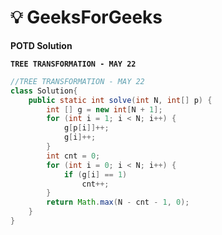 # **💡  GeeksForGeeks**
**POTD Solution**

**`TREE TRANSFORMATION - MAY 22`**

```java
//TREE TRANSFORMATION - MAY 22
class Solution{
    public static int solve(int N, int[] p) {
        int [] g = new int[N + 1];
        for (int i = 1; i < N; i++) {
            g[p[i]]++;
            g[i]++;
        }
        int cnt = 0;
        for (int i = 0; i < N; i++) {
            if (g[i] == 1)
                cnt++;
        }
        return Math.max(N - cnt - 1, 0);
    }
}
```
